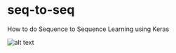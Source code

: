 # seq-to-seq
How to do Sequence to Sequence Learning using Keras

![alt text](https://i.stack.imgur.com/kvVkR.png)

